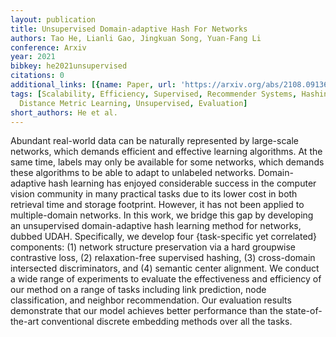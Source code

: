```yaml
---
layout: publication
title: Unsupervised Domain-adaptive Hash For Networks
authors: Tao He, Lianli Gao, Jingkuan Song, Yuan-Fang Li
conference: Arxiv
year: 2021
bibkey: he2021unsupervised
citations: 0
additional_links: [{name: Paper, url: 'https://arxiv.org/abs/2108.09136'}]
tags: [Scalability, Efficiency, Supervised, Recommender Systems, Hashing Methods,
  Distance Metric Learning, Unsupervised, Evaluation]
short_authors: He et al.
---
```

Abundant real-world data can be naturally represented by large-scale
networks, which demands efficient and effective learning algorithms. At the
same time, labels may only be available for some networks, which demands these
algorithms to be able to adapt to unlabeled networks. Domain-adaptive hash
learning has enjoyed considerable success in the computer vision community in
many practical tasks due to its lower cost in both retrieval time and storage
footprint. However, it has not been applied to multiple-domain networks. In
this work, we bridge this gap by developing an unsupervised domain-adaptive
hash learning method for networks, dubbed UDAH. Specifically, we develop four
\{task-specific yet correlated\} components: (1) network structure preservation
via a hard groupwise contrastive loss, (2) relaxation-free supervised hashing,
(3) cross-domain intersected discriminators, and (4) semantic center alignment.
We conduct a wide range of experiments to evaluate the effectiveness and
efficiency of our method on a range of tasks including link prediction, node
classification, and neighbor recommendation. Our evaluation results demonstrate
that our model achieves better performance than the state-of-the-art
conventional discrete embedding methods over all the tasks.